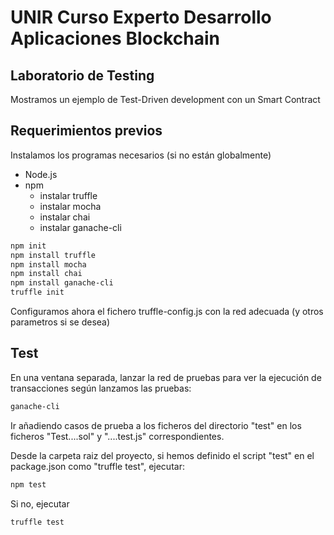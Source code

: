 # UNIR Curso Experto Desarrollo Aplicaciones Blockchain

## Laboratorio de Testing

Mostramos un ejemplo de Test-Driven development con un Smart Contract

## Requerimientos previos

Instalamos los programas necesarios (si no están globalmente)
- Node.js
- npm
  - instalar truffle
  - instalar mocha
  - instalar chai
  - instalar ganache-cli

```bash
npm init
npm install truffle
npm install mocha
npm install chai
npm install ganache-cli
truffle init
```

Configuramos ahora el fichero truffle-config.js con la red adecuada (y otros parametros si se desea)


## Test

En una ventana separada, lanzar la red de pruebas para ver la ejecución de transacciones según lanzamos las pruebas:

```bash
ganache-cli
```

Ir añadiendo casos de prueba a los ficheros del directorio "test" en los ficheros "Test....sol" y "....test.js" correspondientes.

Desde la carpeta raiz del proyecto, si hemos definido el script "test" en el package.json como "truffle test", ejecutar:

```bash
npm test
```

Si no, ejecutar 

```bash
truffle test
```
